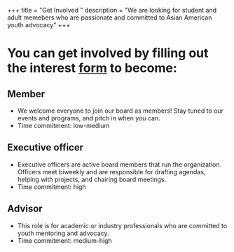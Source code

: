 +++
title = "Get Involved "
description = "We are looking for student and adult memebers who are passionate and committed to Asian American youth advocacy"
+++

# You can get involved by filling out the interest [form](https://forms.gle/cPPrD5bDU6mXKknUA) to become:

## Member
- We welcome everyone to join our board as members! Stay tuned to our events and programs, and pitch in when you can.
- Time commitment: low-medium

## Executive officer
- Executive officers are active board members that run the organization. Officers meet biweekly and are responsible for drafting agendas, helping with 
projects, and chairing board meetings.
- Time commitment: high

## Advisor
- This role is for academic or industry professionals who are committed to youth mentoring and advocacy.
- Time commitment: medium-high

